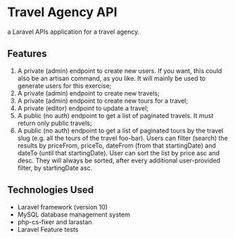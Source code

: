 # Travel Agency API

a Laravel APIs application for a travel agency.

## Features

1. A private (admin) endpoint to create new users. If you want, this could also be an artisan command, as
   you like. It will mainly be used to generate users for this exercise;
2. A private (admin) endpoint to create new travels;
3. A private (admin) endpoint to create new tours for a travel;
4. A private (editor) endpoint to update a travel;
5. A public (no auth) endpoint to get a list of paginated travels. It must return only public travels;
6. A public (no auth) endpoint to get a list of paginated tours by the travel slug (e.g. all the tours of the
   travel foo-bar). Users can filter (search) the results by priceFrom, priceTo, dateFrom (from that
   startingDate) and dateTo (until that startingDate). User can sort the list by price asc and desc. They will
   always be sorted, after every additional user-provided filter, by startingDate asc.

## Technologies Used

-   Laravel framework (version 10)
-   MySQL database management system
-   php-cs-fixer and larastan
-   Laravel Feature tests
